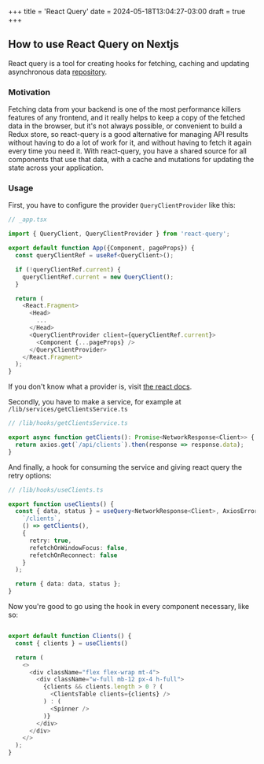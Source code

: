 +++
title = 'React Query'
date = 2024-05-18T13:04:27-03:00
draft = true
+++
## How to use React Query on Nextjs

React query is a tool for creating hooks for fetching, caching and updating asynchronous data [repository](https://github.com/TanStack/query).

### Motivation

Fetching data from your backend is one of the most performance killers features of any frontend, and it really helps to keep a copy of the fetched data in the browser, but it's not always possible, or convenient to build a Redux store, so react-query is a good alternative for managing API results without having to do a lot of work for it, and without having to fetch it again every time you need it.
With react-query, you have a shared source for all components that use that data, with a cache and mutations for updating the state across your application. 

### Usage

First, you have to configure the provider `QueryClientProvider` like this:

``` typescript
// _app.tsx

import { QueryClient, QueryClientProvider } from 'react-query';

export default function App({Component, pageProps}) {
  const queryClientRef = useRef<QueryClient>();

  if (!queryClientRef.current) {
    queryClientRef.current = new QueryClient();
  }

  return (
    <React.Fragment>
      <Head>
        ...
      </Head>
      <QueryClientProvider client={queryClientRef.current}>
        <Component {...pageProps} />
      </QueryClientProvider>
    </React.Fragment>
  );
}
```

If you don't know what a provider is, visit [the react docs](https://reactjs.org/docs/context.html).

Secondly, you have to make a service, for example at `/lib/services/getClientsService.ts`

``` typescript
// /lib/hooks/getClientsService.ts

export async function getClients(): Promise<NetworkResponse<Client>> {
  return axios.get(`/api/clients`).then(response => response.data);
}
```

And finally, a hook for consuming the service and giving react query the retry options:


``` typescript
// /lib/hooks/useClients.ts

export function useClients() {
  const { data, status } = useQuery<NetworkResponse<Client>, AxiosError>(
    `/clients`,
    () => getClients(),
    {
      retry: true,
      refetchOnWindowFocus: false,
      refetchOnReconnect: false
    }
  );

  return { data: data, status };
}

```

Now you're good to go using the hook in every component necessary, like so:

``` typescript

export default function Clients() {
  const { clients } = useClients()

  return (
    <>
      <div className="flex flex-wrap mt-4">
        <div className="w-full mb-12 px-4 h-full">
          {clients && clients.length > 0 ? (
            <ClientsTable clients={clients} />
          ) : (
            <Spinner />
          )}
        </div>
      </div>
    </>
  );
}

```